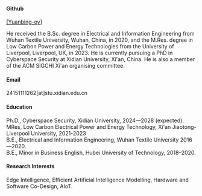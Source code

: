 

#### Github
[[Yuanbing-oy]](https://github.com/Yuanbing-oy)


He received the B.Sc. degree in Electrical and Information Engineering from Wuhan Textile University, Wuhan, China, in 2020, and the M.Res. degree in Low Carbon Power and Energy Technologies from the University of Liverpool, Liverpool, UK, in 2023. He is currently pursuing a PhD in Cyberspace Security at Xidian University, Xi'an, China. He is also a member of the ACM SIGCHI Xi'an organising committee.

#### Email
24151111262[at]stu.xidian.edu.cn

#### Education
Ph.D., Cyberspace Security, Xidian University, 2024—2028 (expected).\
MRes, Low Carbon Electrical Power and Energy Technology, Xi'an Jiaotong-Liverpool University, 2021-2023\
B.E., Electrical and Information Engineering, Wuhan Textile University 2016—2020.\
B.E., Minor in Business English, Hubei University of Technology, 2018–2020.

#### Research Interests
Edge Intelligence, Efficient Artificial Intelligence Modelling, Hardware and Software Co-Design, AIoT.

